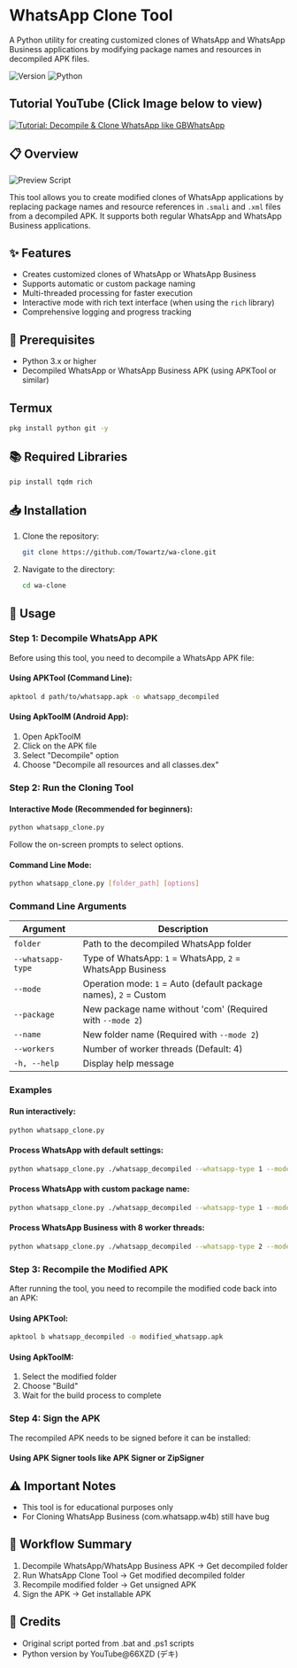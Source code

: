 # WhatsApp Clone Tool

A Python utility for creating customized clones of WhatsApp and WhatsApp Business applications by modifying package names and resources in decompiled APK files.

![Version](https://img.shields.io/badge/version-2.1.0-blue)
![Python](https://img.shields.io/badge/python-3.x-green)
## Tutorial YouTube (Click Image below to view)

[![Tutorial: Decompile & Clone WhatsApp like GBWhatsApp](https://img.youtube.com/vi/oYjPnrckKdk/0.jpg)](https://www.youtube.com/watch?v=oYjPnrckKdk)

## 📋 Overview

![Preview Script](https://i.imgur.com/VxlnT73.png)

This tool allows you to create modified clones of WhatsApp applications by replacing package names and resource references in `.smali` and `.xml` files from a decompiled APK. It supports both regular WhatsApp and WhatsApp Business applications.

## ✨ Features

- Creates customized clones of WhatsApp or WhatsApp Business
- Supports automatic or custom package naming
- Multi-threaded processing for faster execution
- Interactive mode with rich text interface (when using the `rich` library)
- Comprehensive logging and progress tracking

## 🔧 Prerequisites

- Python 3.x or higher
- Decompiled WhatsApp or WhatsApp Business APK (using APKTool or similar)

## Termux
```bash
pkg install python git -y
```

## 📚 Required Libraries

```bash
pip install tqdm rich
```

## 📥 Installation

1. Clone the repository:
   ```bash
   git clone https://github.com/Towartz/wa-clone.git
   ```

2. Navigate to the directory:
   ```bash
   cd wa-clone
   ```

## 🚀 Usage

### Step 1: Decompile WhatsApp APK

Before using this tool, you need to decompile a WhatsApp APK file:

#### Using APKTool (Command Line):
```bash
apktool d path/to/whatsapp.apk -o whatsapp_decompiled
```

#### Using ApkToolM (Android App):
1. Open ApkToolM
2. Click on the APK file
3. Select "Decompile" option
4. Choose "Decompile all resources and all classes.dex"

### Step 2: Run the Cloning Tool

#### Interactive Mode (Recommended for beginners):
```bash
python whatsapp_clone.py
```
Follow the on-screen prompts to select options.

#### Command Line Mode:
```bash
python whatsapp_clone.py [folder_path] [options]
```

### Command Line Arguments

| Argument | Description |
|----------|-------------|
| `folder` | Path to the decompiled WhatsApp folder |
| `--whatsapp-type` | Type of WhatsApp: `1` = WhatsApp, `2` = WhatsApp Business |
| `--mode` | Operation mode: `1` = Auto (default package names), `2` = Custom |
| `--package` | New package name without 'com' (Required with `--mode 2`) |
| `--name` | New folder name (Required with `--mode 2`) |
| `--workers` | Number of worker threads (Default: 4) |
| `-h, --help` | Display help message |

### Examples

#### Run interactively:
```bash
python whatsapp_clone.py
```

#### Process WhatsApp with default settings:
```bash
python whatsapp_clone.py ./whatsapp_decompiled --whatsapp-type 1 --mode 1
```

#### Process WhatsApp with custom package name:
```bash
python whatsapp_clone.py ./whatsapp_decompiled --whatsapp-type 1 --mode 2 --package mywhatsapp --name MyWhatsApp
```

#### Process WhatsApp Business with 8 worker threads:
```bash
python whatsapp_clone.py ./whatsapp_decompiled --whatsapp-type 2 --mode 1 --workers 8
```

### Step 3: Recompile the Modified APK

After running the tool, you need to recompile the modified code back into an APK:

#### Using APKTool:
```bash
apktool b whatsapp_decompiled -o modified_whatsapp.apk
```

#### Using ApkToolM:
1. Select the modified folder
2. Choose "Build"
3. Wait for the build process to complete

### Step 4: Sign the APK

The recompiled APK needs to be signed before it can be installed:

#### Using APK Signer tools like APK Signer or ZipSigner

## ⚠️ Important Notes

- This tool is for educational purposes only
- For Cloning WhatsApp Business (com.whatsapp.w4b) still have bug

## 🔄 Workflow Summary

1. Decompile WhatsApp/WhatsApp Business APK → Get decompiled folder
2. Run WhatsApp Clone Tool → Get modified decompiled folder
3. Recompile modified folder → Get unsigned APK
4. Sign the APK → Get installable APK

## 🤝 Credits

- Original script ported from .bat and .ps1 scripts
- Python version by YouTube@66XZD (デキ)
